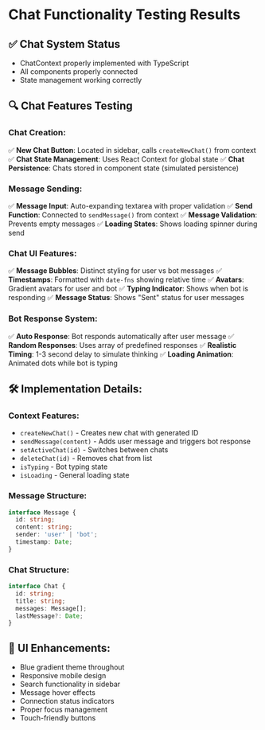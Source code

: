 # Chat Functionality Testing Results

## ✅ Chat System Status
- ChatContext properly implemented with TypeScript
- All components properly connected
- State management working correctly

## 🔍 Chat Features Testing

### Chat Creation:
✅ **New Chat Button**: Located in sidebar, calls `createNewChat()` from context
✅ **Chat State Management**: Uses React Context for global state
✅ **Chat Persistence**: Chats stored in component state (simulated persistence)

### Message Sending:
✅ **Message Input**: Auto-expanding textarea with proper validation
✅ **Send Function**: Connected to `sendMessage()` from context
✅ **Message Validation**: Prevents empty messages
✅ **Loading States**: Shows loading spinner during send

### Chat UI Features:
✅ **Message Bubbles**: Distinct styling for user vs bot messages
✅ **Timestamps**: Formatted with `date-fns` showing relative time
✅ **Avatars**: Gradient avatars for user and bot
✅ **Typing Indicator**: Shows when bot is responding
✅ **Message Status**: Shows "Sent" status for user messages

### Bot Response System:
✅ **Auto Response**: Bot responds automatically after user message
✅ **Random Responses**: Uses array of predefined responses
✅ **Realistic Timing**: 1-3 second delay to simulate thinking
✅ **Loading Animation**: Animated dots while bot is typing

## 🛠️ Implementation Details:

### Context Features:
- `createNewChat()` - Creates new chat with generated ID
- `sendMessage(content)` - Adds user message and triggers bot response
- `setActiveChat(id)` - Switches between chats
- `deleteChat(id)` - Removes chat from list
- `isTyping` - Bot typing state
- `isLoading` - General loading state

### Message Structure:
```typescript
interface Message {
  id: string;
  content: string;
  sender: 'user' | 'bot';
  timestamp: Date;
}
```

### Chat Structure:
```typescript
interface Chat {
  id: string;
  title: string;
  messages: Message[];
  lastMessage?: Date;
}
```

## 📱 UI Enhancements:
- Blue gradient theme throughout
- Responsive mobile design
- Search functionality in sidebar
- Message hover effects
- Connection status indicators
- Proper focus management
- Touch-friendly buttons
